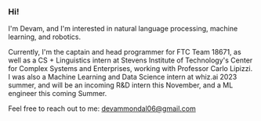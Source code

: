 ### Hi!

I'm Devam, and I'm interested in natural language processing, machine learning, and robotics. 

Currently, I'm the captain and head programmer for FTC Team 18671, as well as a CS + Linguistics intern at Stevens Institute of Technology's Center for Complex Systems and Enterprises, working with Professor Carlo Lipizzi. I was also a Machine Learning and Data Science intern at whiz.ai 2023 summer, and will be an incoming R&D intern this November, and a ML engineer this coming Summer. 

Feel free to reach out to me: devammondal06@gmail.com

